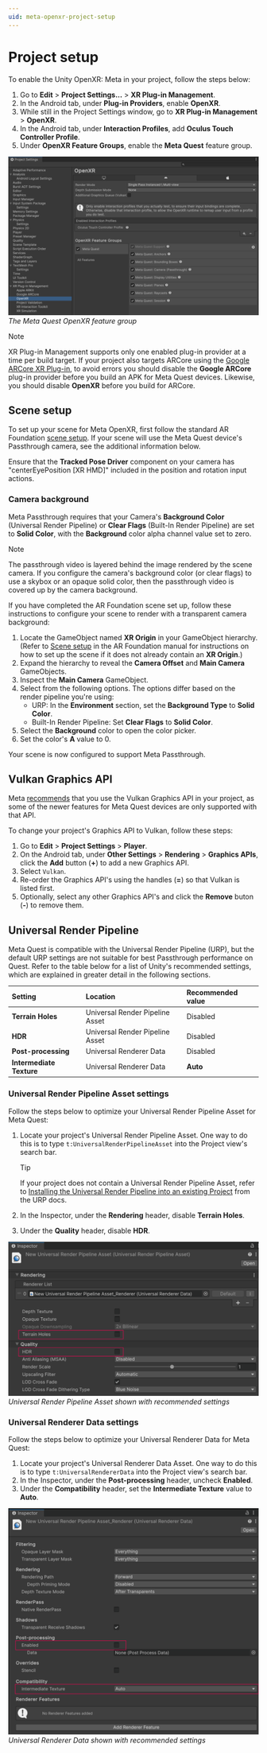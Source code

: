 ```yaml
---
uid: meta-openxr-project-setup
---
```

# Project setup

To enable the Unity OpenXR: Meta in your project, follow the steps below:

1. Go to **Edit** > **Project Settings...** > **XR Plug-in Management**.
2. In the Android tab, under **Plug-in Providers**, enable **OpenXR**.
3. While still in the Project Settings window, go to **XR Plug-in Management** > **OpenXR**.
4. In the Android tab, under **Interaction Profiles**, add **Oculus Touch Controller Profile**.
5. Under **OpenXR Feature Groups**, enable the **Meta Quest** feature group.

![Unity's Project Settings window is open to XR Plug-in Management > OpenXR, showing a list of enabled features in the Meta Quest feature group](images/openxr-features-all.png)<br/>*The Meta Quest OpenXR feature group*

> [!NOTE]
> XR Plug-in Management supports only one enabled plug-in provider at a time per build target. If your project also targets ARCore using the [Google ARCore XR Plug-in](https://docs.unity3d.com/Packages/com.unity.xr.arcore@6.0), to avoid errors you should disable the **Google ARCore** plug-in provider before you build an APK for Meta Quest devices. Likewise, you should disable **OpenXR** before you build for ARCore.

## Scene setup

To set up your scene for Meta OpenXR, first follow the standard AR Foundation [scene setup](https://docs.unity3d.com/Packages/com.unity.xr.arfoundation@5.0?subfolder=/manual/project-setup/scene-setup.html). If your scene will use the Meta Quest device's Passthrough camera, see the additional information below.

Ensure that the **Tracked Pose Driver** component on your camera has "centerEyePosition [XR HMD]" included in the position and rotation input actions.

### Camera background

Meta Passthrough requires that your Camera's **Background Color** (Universal Render Pipeline) or **Clear Flags** (Built-In Render Pipeline) are set to **Solid Color**, with the **Background** color alpha channel value set to zero.

> [!NOTE]
> The passthrough video is layered behind the image rendered by the scene camera. If you configure the camera's background color (or clear flags) to use a skybox or an opaque solid color, then the passthrough video is covered up by the camera background.

If you have completed the AR Foundation scene set up, follow these instructions to configure your scene to render with a transparent camera background:

1. Locate the GameObject named **XR Origin** in your GameObject hierarchy. (Refer to [Scene setup](xref:arfoundation-scene-setup) in the AR Foundation manual for instructions on how to set up the scene if it does not already contain an **XR Origin**.) 
2. Expand the hierarchy to reveal the **Camera Offset** and **Main Camera** GameObjects.
3. Inspect the **Main Camera** GameObject.
4. Select from the following options. The options differ based on the render pipeline you're using:
    * URP: In the **Environment** section, set the **Background Type** to **Solid Color**.
    * Built-In Render Pipeline: Set **Clear Flags** to **Solid Color**. 
5. Select the **Background** color to open the color picker.
6. Set the color's **A** value to 0. 

Your scene is now configured to support Meta Passthrough.

## Vulkan Graphics API

Meta [recommends](https://developer.oculus.com/documentation/unity/unity-conf-settings/#rendering-settings) that you use the Vulkan Graphics API in your project, as some of the newer features for Meta Quest devices are only supported with that API.

To change your project's Graphics API to Vulkan, follow these steps:

1. Go to **Edit** > **Project Settings** > **Player**.
2. On the Android tab, under **Other Settings** > **Rendering** > **Graphics APIs**, click the **Add** button (**+**) to add a new Graphics API.
3. Select `Vulkan`.
4. Re-order the Graphics API's using the handles (**=**) so that Vulkan is listed first.
5. Optionally, select any other Graphics API's and click the **Remove** buton (**-**) to remove them.

## Universal Render Pipeline

Meta Quest is compatible with the Universal Render Pipeline (URP), but the default URP settings are not suitable for best Passthrough performance on Quest. Refer to the table below for a list of Unity's recommended settings, which are explained in greater detail in the following sections.

| Setting                  | Location                                          | Recommended value |
| :----------------------- | :------------------------------------------------ | :---------------- |
| **Terrain Holes**        | Universal Render Pipeline Asset                   | Disabled |
| **HDR**                  | Universal Render Pipeline Asset                   | Disabled |
| **Post-processing**      | Universal Renderer Data                           | Disabled |
| **Intermediate Texture** | Universal Renderer Data                           | **Auto** |

### Universal Render Pipeline Asset settings

Follow the steps below to optimize your Universal Render Pipeline Asset for Meta Quest:

1. Locate your project's Universal Render Pipeline Asset. One way to do this is to type `t:UniversalRenderPipelineAsset` into the Project view's search bar.

    > [!TIP]
    > If your project does not contain a Universal Render Pipeline Asset, refer to [Installing the Universal Render Pipeline into an existing Project](https://docs.unity3d.com/Packages/com.unity.render-pipelines.universal@14.0/manual/InstallURPIntoAProject.html) from the URP docs.

2. In the Inspector, under the **Rendering** header, disable **Terrain Holes**.
3. Under the **Quality** header, disable **HDR**.

![URP Asset settings](images/urp_asset_settings.png)<br/>*Universal Render Pipeline Asset shown with recommended settings*

### Universal Renderer Data settings

Follow the steps below to optimize your Universal Renderer Data for Meta Quest:

1. Locate your project's Universal Renderer Data Asset. One way to do this is to type `t:UniversalRendererData` into the Project view's search bar.
2. In the Inspector, under the **Post-processing** header, uncheck **Enabled**.
3. Under the **Compatibility** header, set the **Intermediate Texture** value to **Auto**.

![Universal Renderer Data settings](images/urp_renderer_settings.png)<br/>*Universal Renderer Data shown with recommended settings*
